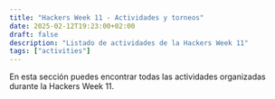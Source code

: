 ```yaml
---
title: "Hackers Week 11 - Actividades y torneos"
date: 2025-02-12T19:23:00+02:00
draft: false
description: "Listado de actividades de la Hackers Week 11"
tags: ["activities"]
---
```


En esta sección puedes encontrar todas las actividades organizadas durante la Hackers Week 11.
